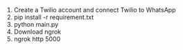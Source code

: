 1. Create a Twilio account and connect Twilio to WhatsApp
2. pip install -r requirement.txt
3. python main.py
4. Download ngrok
5. ngrok http 5000

